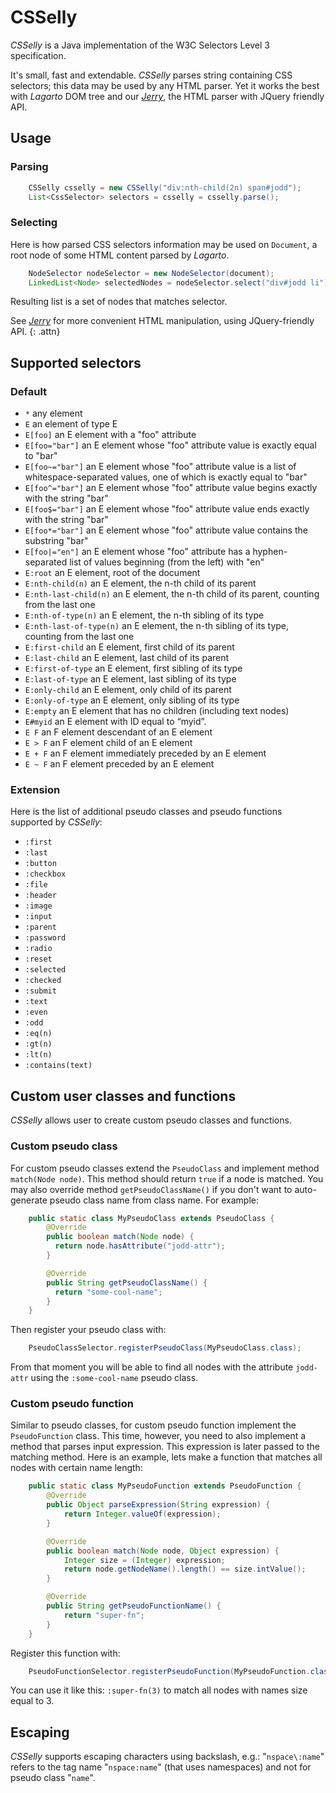# CSSelly

*CSSelly* is a Java implementation of the W3C Selectors Level 3
specification.

It's small, fast and extendable. *CSSelly* parses string containing CSS
selectors; this data may be used by any HTML parser. Yet it works the
best with *Lagarto* DOM tree and our [*Jerry*](/jerry/),
the HTML parser with JQuery friendly API.

## Usage

### Parsing

~~~~~ java
    CSSelly csselly = new CSSelly("div:nth-child(2n) span#jodd");
    List<CssSelector> selectors = csselly = csselly.parse();
~~~~~

### Selecting

Here is how parsed CSS selectors information may be used on `Document`,
a root node of some HTML content parsed by *Lagarto*.

~~~~~ java
    NodeSelector nodeSelector = new NodeSelector(document);
    LinkedList<Node> selectedNodes = nodeSelector.select("div#jodd li");
~~~~~

Resulting list is a set of nodes that matches selector.

See [*Jerry*](/jerry) for more convenient HTML
manipulation, using JQuery-friendly API.
{: .attn}

## Supported selectors

### Default

* `*` any element
* `E` an element of type E
* `E[foo]` an E element with a "foo" attribute
* `E[foo="bar"]` an E element whose "foo" attribute value is
  exactly equal to "bar"
* `E[foo~="bar"]` an E element whose "foo" attribute value is
  a list of whitespace-separated values, one of which is exactly equal
  to "bar"
* `E[foo^="bar"]` an E element whose "foo" attribute value
  begins exactly with the string "bar"
* `E[foo$="bar"]` an E element whose "foo" attribute value
  ends exactly with the string "bar"
* `E[foo*="bar"]` an E element whose "foo" attribute value
  contains the substring "bar"
* `E[foo|="en"]` an E element whose "foo" attribute has a
  hyphen-separated list of values beginning (from the left) with
  "en"
* `E:root` an E element, root of the document
* `E:nth-child(n)` an E element, the n-th child of its parent
* `E:nth-last-child(n)` an E element, the n-th child of its parent,
  counting from the last one
* `E:nth-of-type(n)` an E element, the n-th sibling of its type
* `E:nth-last-of-type(n)` an E element, the n-th sibling of its type,
  counting from the last one
* `E:first-child` an E element, first child of its parent
* `E:last-child` an E element, last child of its parent
* `E:first-of-type` an E element, first sibling of its type
* `E:last-of-type` an E element, last sibling of its type
* `E:only-child` an E element, only child of its parent
* `E:only-of-type` an E element, only sibling of its type
* `E:empty` an E element that has no children (including text nodes)
* `E#myid` an E element with ID equal to “myid”.
* `E F` an F element descendant of an E element
* `E > F` an F element child of an E element
* `E + F` an F element immediately preceded by an E element
* `E ~ F` an F element preceded by an E element

### Extension

Here is the list of additional pseudo classes and pseudo functions
supported by *CSSelly*:

* `:first`
* `:last`
* `:button`
* `:checkbox`
* `:file`
* `:header`
* `:image`
* `:input`
* `:parent`
* `:password`
* `:radio`
* `:reset`
* `:selected`
* `:checked`
* `:submit`
* `:text`
* `:even`
* `:odd`
* `:eq(n)`
* `:gt(n)`
* `:lt(n)`
* `:contains(text)`

## Custom user classes and functions

*CSSelly* allows user to create custom pseudo classes and functions.

### Custom pseudo class

For custom pseudo classes extend the `PseudoClass` and implement method `match(Node node)`. This method should return `true` if a node is matched. You may also override method `getPseudoClassName()` if you don't want to auto-generate pseudo class name from class name. For example:

~~~~~ java
    public static class MyPseudoClass extends PseudoClass {
        @Override
        public boolean match(Node node) {
          return node.hasAttribute("jodd-attr");
        }

        @Override
        public String getPseudoClassName() {
          return "some-cool-name";
        }
    }
~~~~~

Then register your pseudo class with:

~~~~~ java
    PseudoClassSelector.registerPseudoClass(MyPseudoClass.class);
~~~~~

From that moment you will be able to find all nodes with the attribute `jodd-attr` using the `:some-cool-name` pseudo class.

### Custom pseudo function

Similar to pseudo classes, for custom pseudo function implement the `PseudoFunction` class. This time, however, you need to also implement a method
that parses input expression. This expression is later passed to the matching method. Here is an example, lets make a function that matches all nodes with certain name length:

~~~~~ java
    public static class MyPseudoFunction extends PseudoFunction {
        @Override
        public Object parseExpression(String expression) {
            return Integer.valueOf(expression);
        }

        @Override
        public boolean match(Node node, Object expression) {
            Integer size = (Integer) expression;
            return node.getNodeName().length() == size.intValue();
        }

        @Override
        public String getPseudoFunctionName() {
            return "super-fn";
        }
    }
~~~~~

Register this function with:

~~~~~ java
    PseudoFunctionSelector.registerPseudoFunction(MyPseudoFunction.class);
~~~~~

You can use it like this: `:super-fn(3)` to match all nodes with names size equal to 3.

## Escaping

*CSSelly* supports escaping characters using backslash, e.g.: "`nspace\:name`" refers to the tag name
"`nspace:name`" (that uses namespaces) and not for pseudo class "`name`".

